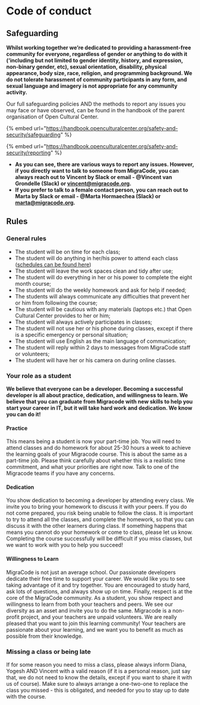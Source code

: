 # Code of conduct

## **Safeguarding**

**Whilst working together we’re dedicated to providing a harassment-free community for everyone, regardless of gender or anything to do with it (‘including but not limited to gender identity, history, and expression, non-binary gender, etc), sexual orientation, disability, physical appearance, body size, race, religion, and programming background. We do not tolerate harassment of community participants in any form, and sexual language and imagery is not appropriate for any community activity.**

Our full safeguarding policies AND the methods to report any issues you may face or have observed, can be found in the handbook of the parent organisation of Open Cultural Center.

{% embed url="https://handbook.openculturalcenter.org/safety-and-security/safeguarding" %}

{% embed url="https://handbook.openculturalcenter.org/safety-and-security/reporting" %}

* **As you can see, there are various ways to report any issues. However, if you directly want to talk to someone from MigraCode, you can always reach out to Vincent by Slack or email - @Vincent van Grondelle (Slack) or vincent@migracode.org.**&#x20;
* **If you prefer to talk to a female contact person, you can reach out to Marta by Slack or email - @Marta Hormaechea (Slack) or marta@migracode.org.**

## **Rules**

### **General rules**

* The student will be on time for each class;
* The student will do anything in her/his power to attend each class ([schedules can be found here](https://migracode.openculturalcenter.org/migracode-class-schedules/))
* The student will leave the work spaces clean and tidy after use;
* The student will do everything in her or his power to complete the eight month course;
* The student will do the weekly homework and ask for help if needed;
* The students will always communicate any difficulties that prevent her or him from following the course;
* The student will be cautious with any materials (laptops etc.) that Open Cultural Center provides to her or him;
* The student will always actively participates in classes;
* The student will not use her or his phone during classes, except if there is a specific emergency or personal situation;
* The student will use English as the main language of communication;
* The student will reply within 2 days to messages from MigraCode staff or volunteers;
* The student will have her or his camera on during online classes.

### **Your role as a student**

**We believe that everyone can be a developer. Becoming a successful developer is all about practice, dedication, and willingness to learn. We believe that you can graduate from Migracode with new skills to help you start your career in IT, but it will take hard work and dedication. We know you can do it!**

#### Practice

This means being a student is now your part-time job. You will need to attend classes and do homework for about 25-30 hours a week to achieve the learning goals of your Migracode course. This is about the same as a part-time job. Please think carefully about whether this is a realistic time commitment, and what your priorities are right now. Talk to one of the Migracode teams if you have any concerns.

#### Dedication

You show dedication to becoming a developer by attending every class. We invite you to bring your homework to discuss it with your peers. If you do not come prepared, you risk being unable to follow the class. It is important to try to attend all the classes, and complete the homework, so that you can discuss it with the other learners during class. If something happens that means you cannot do your homework or come to class, please let us know. Completing the course successfully will be difficult if you miss classes, but we want to work with you to help you succeed!

#### Willingness to Learn

MigraCode is not just an average school. Our passionate developers dedicate their free time to support your career. We would like you to see taking advantage of it and try together. You are encouraged to study hard, ask lots of questions, and always show up on time. Finally, respect is at the core of the MigraCode community. As a student, you show respect and willingness to learn from both your teachers and peers. We see our diversity as an asset and invite you to do the same. Migracode is a non-profit project, and your teachers are unpaid volunteers. We are really pleased that you want to join this learning community! Your teachers are passionate about your learning, and we want you to benefit as much as possible from their knowledge.

### Missing a class or being late

If for some reason you need to miss a class, please always inform Diana, Yogesh AND Vincent with a valid reason (if it is a personal reason, just say that, we do not need to know the details, except if you want to share it with us of course). Make sure to always arrange a one-two-one to replace the class you missed - this is obligated, and needed for you to stay up to date with the course.
